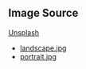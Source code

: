 ## Image Source
[Unsplash](unsplash.com)  
* [landscape.jpg](https://unsplash.com/photos/jtsW--Z6bFw)  
* [portrait.jpg](https://unsplash.com/photos/v6asLq_dYzw) 
